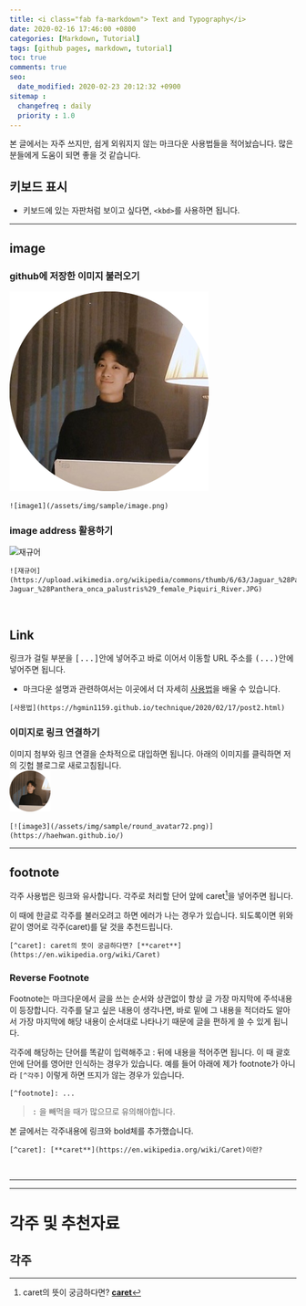 ```yaml
---
title: <i class="fab fa-markdown"> Text and Typography</i>
date: 2020-02-16 17:46:00 +0800
categories: [Markdown, Tutorial]
tags: [github pages, markdown, tutorial]
toc: true
comments: true
seo:
  date_modified: 2020-02-23 20:12:32 +0900
sitemap :
  changefreq : daily
  priority : 1.0
---
```


본 글에서는 자주 쓰지만, 쉽게 외워지지 않는 마크다운 사용법들을 적어놨습니다. 많은 분들에게 도움이 되면 좋을 것 같습니다.  

## 키보드 표시
+ <kbd>키보드</kbd>에 있는 자판처럼 보이고 싶다면, `<kbd>`를 사용하면 됩니다.  

***

## image
### github에 저장한 이미지 불러오기
![image1](/assets/img/sample/round_avatar.png)
```
![image1](/assets/img/sample/image.png)
```
### image address 활용하기
![재규어](https://upload.wikimedia.org/wikipedia/commons/thumb/6/63/Jaguar_%28Panthera_onca_palustris%29_female_Piquiri_River.JPG/375px-Jaguar_%28Panthera_onca_palustris%29_female_Piquiri_River.JPG)
```
![재규어](https://upload.wikimedia.org/wikipedia/commons/thumb/6/63/Jaguar_%28Panthera_onca_palustris%29_female_Piquiri_River.JPG/375px-Jaguar_%28Panthera_onca_palustris%29_female_Piquiri_River.JPG)
```

<br>

## Link
링크가 걸릴 부분을 <kbd>[...]</kbd>안에 넣어주고 바로 이어서 이동할 URL 주소를 <kbd>(...)</kbd>안에 넣어주면 됩니다. 
+ 마크다운 설명과 관련하여서는 이곳에서 더 자세히 [사용법](https://hgmin1159.github.io/technique/2020/02/17/post2.html)을 배울 수 있습니다.

```
[사용법](https://hgmin1159.github.io/technique/2020/02/17/post2.html)  
```

### 이미지로 링크 연결하기
이미지 첨부와 링크 연결을 순차적으로 대입하면 됩니다. 아래의 이미지를 클릭하면 저의 깃헙 블로그로 새로고침됩니다.  
[![](/assets/img/sample/round_avatar72.png)](https://haehwan.github.io/)
```
[![image3](/assets/img/sample/round_avatar72.png)](https://haehwan.github.io/)
```

***

## footnote
각주 사용법은 링크와 유사합니다. 각주로 처리할 단어 앞에 caret[^caret]을 넣어주면 됩니다.  

이 때에 한글로 각주를 불러오려고 하면 에러가 나는 경우가 있습니다. 되도록이면 위와 같이 영어로 각주(caret)를 달 것을 추천드립니다.
  
[^caret]: caret의 뜻이 궁금하다면? [**caret**](https://en.wikipedia.org/wiki/Caret)  

```
[^caret]: caret의 뜻이 궁금하다면? [**caret**](https://en.wikipedia.org/wiki/Caret)  
```

### Reverse Footnote
Footnote는 마크다운에서 글을 쓰는 순서와 상관없이 항상 글 가장 마지막에 주석내용이 등장합니다. 각주를 달고 싶은 내용이 생각나면, 바로 밑에 그 내용을 적더라도 알아서 가장 마지막에 해당 내용이 순서대로 나타나기 때문에 글을 편하게 쓸 수 있게 됩니다.  

각주에 해당하는 단어를 똑같이 입력해주고 : 뒤에 내용을 적어주면 됩니다. 이 때 괄호 안에 단어를 영어만 인식하는 경우가 있습니다. 예를 들어 아래에 제가 footnote가 아니라 `[^각주]` 이렇게 하면 뜨지가 않는 경우가 있습니다.
```
[^footnote]: ...
```
> <kbd>:</kbd> 을 빼먹을 때가 많으므로 유의해야합니다.

본 글에서는 각주내용에 링크와 bold체를 추가했습니다.  

```
[^caret]: [**caret**](https://en.wikipedia.org/wiki/Caret)이란?
```

<br>  

***
***
# 각주 및 추천자료

## 각주